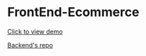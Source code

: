 # FrontEnd-Ecommerce

[Click to view demo](https://andreino.vercel.app/)

[Backend's repo](https://github.com/andre-fajar-n/BackEnd-Ecommerce)
